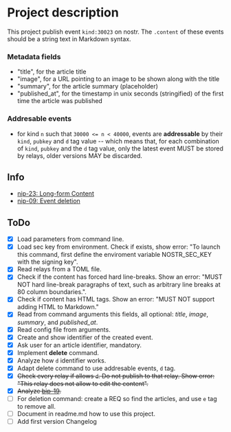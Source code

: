 # Project description

This project publish event `kind:30023` on nostr.
The `.content` of these events should be a string text in Markdown syntax.

### Metadata fields
- "title", for the article title
- "image", for a URL pointing to an image to be shown along with the title
- "summary", for the article summary (placeholder)
- "published_at", for the timestamp in unix seconds (stringified) of the first time the article was published

### Addresable events

- for kind `n` such that `30000 <= n < 40000`, events are **addressable** by their `kind`, `pubkey` and `d` tag value -- which means that, for each combination of `kind`, `pubkey` and the `d` tag value, only the latest event MUST be stored by relays, older versions MAY be discarded.

## Info
- [nip-23: Long-form Content](https://github.com/nostr-protocol/nips/blob/master/23.md)
- [nip-09: Event deletion](https://github.com/nostr-protocol/nips/blob/master/09.md)

## ToDo
- [x] Load parameters from command line.
- [x] Load sec key from environment. Check if exists, show error: "To launch this command, first define the enviroment variable NOSTR_SEC_KEY with the signing key".
- [x] Read relays from a TOML file.
- [x] Check if the content has forced hard line-breaks. Show an error: "MUST NOT hard line-break paragraphs of text, such as arbitrary line breaks at 80 column boundaries.".
- [x] Check if content has HTML tags. Show an error: "MUST NOT support adding HTML to Markdown."
- [x] Read from command arguments this fields, all optional: _title_, _image_, _summary_, and _published_at_.
- [x] Read config file from arguments.
- [x] Create and show identifier of the created event.
- [x] Ask user for an article identifier, mandatory.
- [x] Implement **delete** command.
- [x] Analyze how `d` identifier works.
- [x] Adapt delete command to use addresable events, `d` tag.
- [x] ~~Check every relay if allows `d`. Do not publish to that relay. Show error: "This relay does not allow to edit the content".~~
- [x] ~~Analyze [bip-19](https://github.com/nostr-protocol/nips/blob/master/19.md).~~
- [ ] For deletion command: create a REQ so find the articles, and use `e` tag to remove all.
- [ ] Document in readme.md how to use this project.
- [ ] Add first version Changelog
